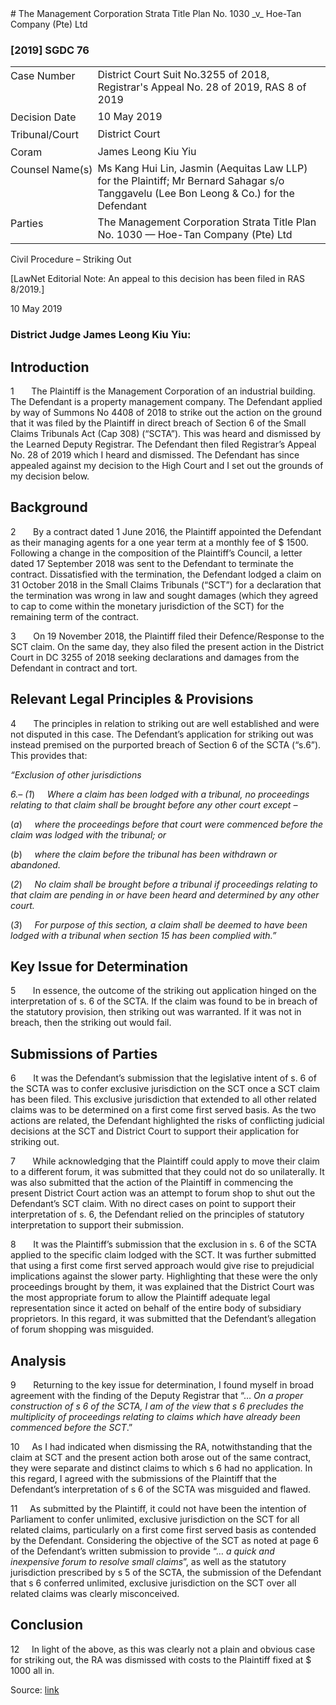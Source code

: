 <style>.footnotes::before { content: "Footnotes:"; }</style># The Management Corporation Strata Title Plan No. 1030 _v_ Hoe-Tan Company (Pte) Ltd  

### \[2019\] SGDC 76

<table id="info-table"><tbody><tr class="info-row"><td class="txt-label" style="padding: 4px 0px; white-space: nowrap" valign="top">Case Number</td><td class="txt-body">District Court Suit No.3255 of 2018, Registrar's Appeal No. 28 of 2019, RAS 8 of 2019</td></tr><tr class="info-row"><td class="txt-label" style="padding: 4px 0px; white-space: nowrap" valign="top">Decision Date</td><td class="txt-body">10 May 2019</td></tr><tr class="info-row"><td class="txt-label" style="padding: 4px 0px; white-space: nowrap" valign="top">Tribunal/Court</td><td class="txt-body">District Court</td></tr><tr class="info-row"><td class="txt-label" style="padding: 4px 0px; white-space: nowrap" valign="top">Coram</td><td class="txt-body">James Leong Kiu Yiu</td></tr><tr class="info-row"><td class="txt-label" style="padding: 4px 0px; white-space: nowrap" valign="top">Counsel Name(s)</td><td class="txt-body">Ms Kang Hui Lin, Jasmin (Aequitas Law LLP) for the Plaintiff; Mr Bernard Sahagar s/o Tanggavelu (Lee Bon Leong &amp; Co.) for the Defendant</td></tr><tr class="info-row"><td class="txt-label" style="padding: 4px 0px; white-space: nowrap" valign="top">Parties</td><td class="txt-body">The Management Corporation Strata Title Plan No. 1030 — Hoe-Tan Company (Pte) Ltd</td></tr></tbody></table>

Civil Procedure – Striking Out

\[LawNet Editorial Note: An appeal to this decision has been filed in RAS 8/2019.\]

10 May 2019

### District Judge James Leong Kiu Yiu:

## Introduction

1       The Plaintiff is the Management Corporation of an industrial building. The Defendant is a property management company. The Defendant applied by way of Summons No 4408 of 2018 to strike out the action on the ground that it was filed by the Plaintiff in direct breach of Section 6 of the Small Claims Tribunals Act (Cap 308) (“SCTA”). This was heard and dismissed by the Learned Deputy Registrar. The Defendant then filed Registrar’s Appeal No. 28 of 2019 which I heard and dismissed. The Defendant has since appealed against my decision to the High Court and I set out the grounds of my decision below.

## Background

2       By a contract dated 1 June 2016, the Plaintiff appointed the Defendant as their managing agents for a one year term at a monthly fee of $ 1500. Following a change in the composition of the Plaintiff’s Council, a letter dated 17 September 2018 was sent to the Defendant to terminate the contract. Dissatisfied with the termination, the Defendant lodged a claim on 31 October 2018 in the Small Claims Tribunals (“SCT”) for a declaration that the termination was wrong in law and sought damages (which they agreed to cap to come within the monetary jurisdiction of the SCT) for the remaining term of the contract.

3       On 19 November 2018, the Plaintiff filed their Defence/Response to the SCT claim. On the same day, they also filed the present action in the District Court in DC 3255 of 2018 seeking declarations and damages from the Defendant in contract and tort.

## Relevant Legal Principles & Provisions

4       The principles in relation to striking out are well established and were not disputed in this case. The Defendant’s application for striking out was instead premised on the purported breach of Section 6 of the SCTA (“s.6”). This provides that:

_“Exclusion of other jurisdictions_

_6.– (1_)     _Where a claim has been lodged with a tribunal, no proceedings relating to that claim shall be brought before any other court except –_

(_a_)     _where the proceedings before that court were commenced before the claim was lodged with the tribunal; or_

(_b_)     _where the claim before the tribunal has been withdrawn or abandoned._

(_2_)     _No claim shall be brought before a tribunal if proceedings relating to that claim are pending in or have been heard and determined by any other court._

(_3_)     _For purpose of this section, a claim shall be deemed to have been lodged with a tribunal when section 15 has been complied with.”_

## Key Issue for Determination

5       In essence, the outcome of the striking out application hinged on the interpretation of s. 6 of the SCTA. If the claim was found to be in breach of the statutory provision, then striking out was warranted. If it was not in breach, then the striking out would fail.

## Submissions of Parties

6       It was the Defendant’s submission that the legislative intent of s. 6 of the SCTA was to confer exclusive jurisdiction on the SCT once a SCT claim has been filed. This exclusive jurisdiction that extended to all other related claims was to be determined on a first come first served basis. As the two actions are related, the Defendant highlighted the risks of conflicting judicial decisions at the SCT and District Court to support their application for striking out.

7       While acknowledging that the Plaintiff could apply to move their claim to a different forum, it was submitted that they could not do so unilaterally. It was also submitted that the action of the Plaintiff in commencing the present District Court action was an attempt to forum shop to shut out the Defendant’s SCT claim. With no direct cases on point to support their interpretation of s. 6, the Defendant relied on the principles of statutory interpretation to support their submission.

8       It was the Plaintiff’s submission that the exclusion in s. 6 of the SCTA applied to the specific claim lodged with the SCT. It was further submitted that using a first come first served approach would give rise to prejudicial implications against the slower party. Highlighting that these were the only proceedings brought by them, it was explained that the District Court was the most appropriate forum to allow the Plaintiff adequate legal representation since it acted on behalf of the entire body of subsidiary proprietors. In this regard, it was submitted that the Defendant’s allegation of forum shopping was misguided.

## Analysis

9       Returning to the key issue for determination, I found myself in broad agreement with the finding of the Deputy Registrar that “… _On a proper construction of s 6 of the SCTA, I am of the view that s 6 precludes the multiplicity of proceedings relating to claims which have already been commenced before the SCT_.”

10     As I had indicated when dismissing the RA, notwithstanding that the claim at SCT and the present action both arose out of the same contract, they were separate and distinct claims to which s 6 had no application. In this regard, I agreed with the submissions of the Plaintiff that the Defendant’s interpretation of s 6 of the SCTA was misguided and flawed.

11     As submitted by the Plaintiff, it could not have been the intention of Parliament to confer unlimited, exclusive jurisdiction on the SCT for all related claims, particularly on a first come first served basis as contended by the Defendant. Considering the objective of the SCT as noted at page 6 of the Defendant’s written submission to provide “… _a quick and inexpensive forum to resolve small claims_”, as well as the statutory jurisdiction prescribed by s 5 of the SCTA, the submission of the Defendant that s 6 conferred unlimited, exclusive jurisdiction on the SCT over all related claims was clearly misconceived.

## Conclusion

12     In light of the above, as this was clearly not a plain and obvious case for striking out, the RA was dismissed with costs to the Plaintiff fixed at $ 1000 all in.


Source: [link](https://www.lawnet.sg:443/lawnet/web/lawnet/free-resources?p_p_id=freeresources_WAR_lawnet3baseportlet&p_p_lifecycle=1&p_p_state=normal&p_p_mode=view&_freeresources_WAR_lawnet3baseportlet_action=openContentPage&_freeresources_WAR_lawnet3baseportlet_docId=%2FJudgment%2F23150-SSP.xml)